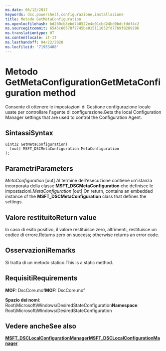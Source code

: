 ```yaml
---
ms.date: 06/12/2017
keywords: dsc,powershell,configurazione,installazione
title: Metodo GetMetaConfiguration
ms.openlocfilehash: bd280cb8ebd7b0522e4e01cbd24bd9bdcfddf4c2
ms.sourcegitcommit: 6545c60578f7745be015111052fd7769f8289296
ms.translationtype: HT
ms.contentlocale: it-IT
ms.lasthandoff: 04/22/2020
ms.locfileid: "71953408"
---
```

# <a name="getmetaconfiguration-method"></a><span data-ttu-id="bcf4b-103">Metodo GetMetaConfiguration</span><span class="sxs-lookup"><span data-stu-id="bcf4b-103">GetMetaConfiguration method</span></span>

<span data-ttu-id="bcf4b-104">Consente di ottenere le impostazioni di Gestione configurazione locale usate per controllare l'agente di configurazione.</span><span class="sxs-lookup"><span data-stu-id="bcf4b-104">Gets the local Configuration Manager settings that are used to control the Configuration Agent.</span></span>

## <a name="syntax"></a><span data-ttu-id="bcf4b-105">Sintassi</span><span class="sxs-lookup"><span data-stu-id="bcf4b-105">Syntax</span></span>

```mof
uint32 GetMetaConfiguration(
  [out] MSFT_DSCMetaConfiguration MetaConfiguration
);
```

## <a name="parameters"></a><span data-ttu-id="bcf4b-106">Parametri</span><span class="sxs-lookup"><span data-stu-id="bcf4b-106">Parameters</span></span>

<span data-ttu-id="bcf4b-107">*MetaConfiguration* \[out\] Al termine dell'esecuzione contiene un'istanza incorporata della classe **MSFT_DSCMetaConfiguration** che definisce le impostazioni.</span><span class="sxs-lookup"><span data-stu-id="bcf4b-107">*MetaConfiguration* \[out\] On return, contains an embedded instance of the **MSFT_DSCMetaConfiguration** class that defines the settings.</span></span>

## <a name="return-value"></a><span data-ttu-id="bcf4b-108">Valore restituito</span><span class="sxs-lookup"><span data-stu-id="bcf4b-108">Return value</span></span>

<span data-ttu-id="bcf4b-109">In caso di esito positivo, il valore restituisce zero, altrimenti, restituisce un codice di errore.</span><span class="sxs-lookup"><span data-stu-id="bcf4b-109">Returns zero on success; otherwise returns an error code.</span></span>

## <a name="remarks"></a><span data-ttu-id="bcf4b-110">Osservazioni</span><span class="sxs-lookup"><span data-stu-id="bcf4b-110">Remarks</span></span>

<span data-ttu-id="bcf4b-111">Si tratta di un metodo statico.</span><span class="sxs-lookup"><span data-stu-id="bcf4b-111">This is a static method.</span></span>

## <a name="requirements"></a><span data-ttu-id="bcf4b-112">Requisiti</span><span class="sxs-lookup"><span data-stu-id="bcf4b-112">Requirements</span></span>

<span data-ttu-id="bcf4b-113">**MOF:** DscCore.mof</span><span class="sxs-lookup"><span data-stu-id="bcf4b-113">**MOF:** DscCore.mof</span></span>

<span data-ttu-id="bcf4b-114">**Spazio dei nomi**: Root\Microsoft\Windows\DesiredStateConfiguration</span><span class="sxs-lookup"><span data-stu-id="bcf4b-114">**Namespace**: Root\Microsoft\Windows\DesiredStateConfiguration</span></span>

## <a name="see-also"></a><span data-ttu-id="bcf4b-115">Vedere anche</span><span class="sxs-lookup"><span data-stu-id="bcf4b-115">See also</span></span>

[<span data-ttu-id="bcf4b-116">**MSFT_DSCLocalConfigurationManager**</span><span class="sxs-lookup"><span data-stu-id="bcf4b-116">**MSFT_DSCLocalConfigurationManager**</span></span>](msft-dsclocalconfigurationmanager.md)
